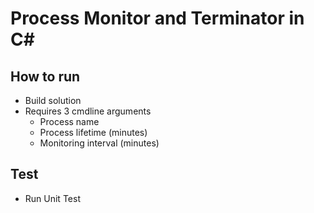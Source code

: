 # Process Monitor and Terminator in C#
## How to run
 - Build solution
 - Requires 3 cmdline arguments
   - Process name
   - Process lifetime (minutes)
   - Monitoring interval (minutes)
     
## Test 
 - Run Unit Test
